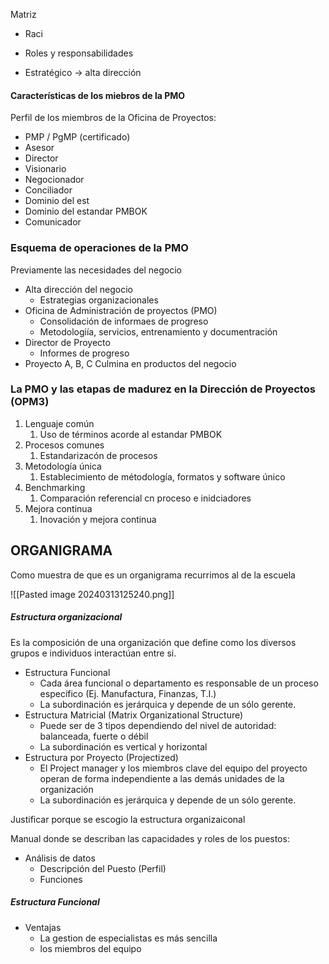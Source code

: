 Matriz
- Raci
- Roles y responsabilidades

- Estratégico -> alta dirección


#### Características de los miebros de la PMO

Perfil de los miembros de la Oficina de Proyectos:
- PMP / PgMP (certificado)
- Asesor
- Director
- Visionario
- Negocionador
- Conciliador
- Dominio del est
- Dominio del estandar PMBOK
- Comunicador


### Esquema de operaciones de la PMO

Previamente las necesidades del negocio
- Alta dirección del negocio
	- Estrategias organizacionales
- Oficina de Administración de proyectos (PMO)
	- Consolidación de informaes de progreso
	- Metodologiía, servicios, entrenamiento y documentración
- Director de Proyecto
	- Informes de progreso
- Proyecto A, B, C
Culmina en productos del negocio



### La PMO y las etapas de madurez en la Dirección de Proyectos (OPM3)

1. Lenguaje común
	1. Uso de términos acorde al estandar PMBOK
2. Procesos comunes
	1. Estandarizacón de procesos
3. Metodología única
	1. Establecimiento de métodología, formatos y software único
4. Benchmarking
	1. Comparación referencial cn proceso e inidciadores
5. Mejora continua
	1. Inovación y mejora continua


## ORGANIGRAMA 

Como muestra de que es un organigrama recurrimos al de la escuela

![[Pasted image 20240313125240.png]]

##### Estructura organizacional
Es la composición de una organización que define como los diversos grupos e individuos interactúan entre si.

- Estructura Funcional
	- Cada área funcional o departamento es responsable de un proceso específico (Ej. Manufactura, Finanzas, T.I.)
	- La subordinación es jerárquica y depende de un sólo gerente.
- Estructura Matricial (Matrix Organizational Structure)
	- Puede ser de 3 tipos dependiendo del nivel de autoridad: balanceada, fuerte o débil
	- La subordinación es vertical y horizontal
- Estructura por Proyecto (Projectized)
	- El Project manager y los miembros clave del equipo del proyecto operan de forma independiente a las demás unidades de la organización
	- La subordinación es jerárquica y depende de un sólo gerente.


Justificar porque se escogio la estructura organizaiconal

Manual donde se describan las capacidades y roles de los puestos:
- Análisis de datos
	- Descripción del Puesto (Perfil)
	- Funciones


##### Estructura Funcional
- Ventajas
	- La gestion de especialistas es más sencilla
	- los miembros del equipo
